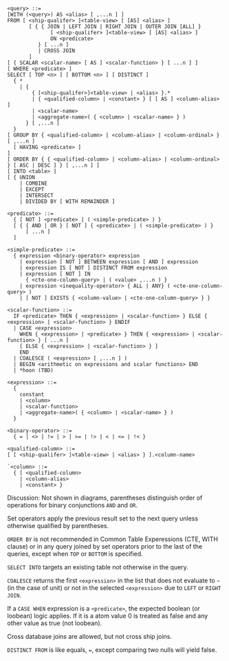 ```
<query> ::=
[WITH (<query>) AS <alias> [ ,...n ] ]
FROM [ <ship-qualifer> ]<table-view> [ [AS] <alias> ]
       [ { { JOIN | LEFT JOIN | RIGHT JOIN | OUTER JOIN [ALL] }
              [ <ship-qualifer> ]<table-view> [ [AS] <alias> ]
              ON <predicate> 
          } [ ...n ]
          | CROSS JOIN
       ]
[ { SCALAR <scalar-name> [ AS ] <scalar-function> } [ ...n ] ]       
[ WHERE <predicate> ]
SELECT [ TOP <n> ] [ BOTTOM <n> ] [ DISTINCT ]
  { * 
    | {
        { [<ship-qualifer>]<table-view> | <alias> }.*
        | { <qualified-column> | <constant> } [ [ AS ] <column-alias> ]
        | <scalar-name>
        | <aggregate-name>( { <column> | <scalar-name> } )
      } [ ,...n ]
  }
[ GROUP BY { <qualified-column> | <column-alias> | <column-ordinal> } [ ,...n ] 
  [ HAVING <predicate> ]
]
[ ORDER BY { { <qualified-column> | <column-alias> | <column-ordinal> } [ ASC | DESC ] } [ ,...n ] ]
[ INTO <table> ]
[ { UNION 
    | COMBINE 
    | EXCEPT 
    | INTERSECT 
    | DIVIDED BY [ WITH REMAINDER ] 
```

```
<predicate> ::= 
  { [ NOT ] <predicate> | ( <simple-predicate> ) }
  [ { { AND | OR } [ NOT ] { <predicate> | ( <simple-predicate> ) }
      [ ...n ]
  ]
```

```
<simple-predicate> ::=
  { expression <binary-operator> expression
    | expression [ NOT ] BETWEEN expression [ AND ] expression
    | expression IS [ NOT ] DISTINCT FROM expression
    | expression [ NOT ] IN
      { <cte-one-column-query> | ( <value> ,...n ) }
    | expression <inequality-operator> { ALL | ANY} ( <cte-one-column-query> )
    | [ NOT ] EXISTS { <column-value> | <cte-one-column-query> } }
```

```
<scalar-function> ::=
  IF <predicate> THEN { <expression> | <scalar-function> } ELSE { <expression> | <scalar-function> } ENDIF
  | CASE <expression>
    WHEN { <expression> | <predicate> } THEN { <expression> | <scalar-function> } [ ...n ]
    [ ELSE { <expression> | <scalar-function> } ]
    END
  | COALESCE ( <expression> [ ,...n ] )
  | BEGIN <arithmetic on expressions and scalar functions> END
  | *hoon (TBD)
```

```
<expression> ::=
  {
    constant
    | <column>
    | <scalar-function>
    | <aggregate-name>( { <column> | <scalar-name> } )
  }
```

```
<binary-operator> ::=
  { = | <> | != | > | >= | !> | < | <= | !< }
```

```
<qualified-column> ::= 
[ [ <ship-qualifer> ]<table-view> | <alias> } ].<column-name>
```

```
`<column> ::=
  { [ <qualified-column>
    | <column-alias>
    | <constant> }
```

Discussion:
Not shown in diagrams, parentheses distinguish order of operations for binary conjunctions `AND` and `OR`.

Set operators apply the previous result set to the next query unless otherwise qualified by parentheses.

`ORDER BY` is not recommended in Common Table Experessions (CTE, WITH clause) or in any query joined by set operators prior to the last of the queries, except when `TOP` or `BOTTOM` is specified.

`SELECT INTO` targets an existing table not otherwise in the query.

`COALESCE` returns the first `<expression>` in the list that does not evaluate to `~` (in the case of unit) or not in the selected `<expression>` due to `LEFT` or `RIGHT JOIN`.

If a `CASE WHEN` expression is a `<predicate>`, the expected boolean (or loobean) logic applies. If it is a <expression> atom value 0 is treated as false and any other value as true (not loobean).

Cross database joins are allowed, but not cross ship joins.

`DISTINCT FROM` is like equals, `=`, except comparing two nulls will yield false.
